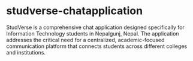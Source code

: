 # studverse-chatapplication
StudVerse is a comprehensive chat application designed specifically for Information Technology students in Nepalgunj, Nepal. The application addresses the critical need for a centralized, academic-focused communication platform that connects students across different colleges and institutions.
